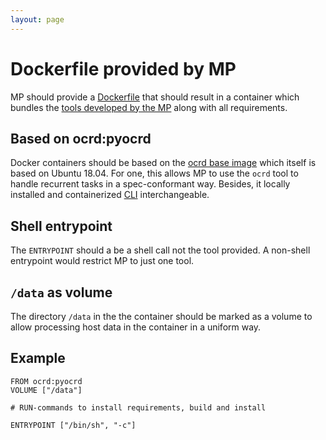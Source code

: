 ```yaml
---
layout: page
---
```



# Dockerfile provided by MP

MP should provide a
[Dockerfile](https://docs.docker.com/engine/reference/builder/) that should
result in a container which bundles the [tools developed by the MP](cli) along
with all requirements.

## Based on ocrd:pyocrd

Docker containers should be based on the [ocrd base
image](https://hub.docker.com/r/ocrd/pyocrd/) which itself is based on Ubuntu
18.04. For one, this allows MP to use the `ocrd` tool to handle recurrent tasks
in a spec-conformant way. Besides, it locally installed and containerized
[CLI](cli) interchangeable.

## Shell entrypoint

The `ENTRYPOINT` should a be a shell call not the tool provided. A non-shell
entrypoint would restrict MP to just one tool.

## `/data` as volume

The directory `/data` in the the container should be marked as a volume to
allow processing host data in the container in a uniform way.

## Example

```dockerfile=
FROM ocrd:pyocrd
VOLUME ["/data"]

# RUN-commands to install requirements, build and install

ENTRYPOINT ["/bin/sh", "-c"]
```
